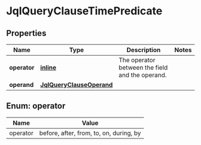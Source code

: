 
# JqlQueryClauseTimePredicate

## Properties
Name | Type | Description | Notes
------------ | ------------- | ------------- | -------------
**operator** | [**inline**](#OperatorEnum) | The operator between the field and the operand. | 
**operand** | [**JqlQueryClauseOperand**](JqlQueryClauseOperand.md) |  | 


<a name="OperatorEnum"></a>
## Enum: operator
Name | Value
---- | -----
operator | before, after, from, to, on, during, by



